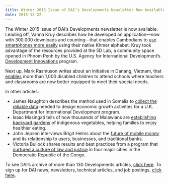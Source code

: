 ```yaml
---
title: Winter 2015 Issue of DAI’s Developments Newsletter Now Available
date: 2015-12-22
---
```


The Winter 2015 issue of DAI’s Developments newsletter is now available.
Leading off, Vanna Kruy describes how he developed an application—now with 300,000 downloads and counting—that enables Cambodians to [use smartphones more easily](http://dai-global-developments.com/articles/300-000-downloads-and-counting-how-i-created-a-top-khmer-smartphone-app/) using their native Khmer alphabet. Kruy took advantage of the resources provided at the 5D Lab, a community space opened in Phnom Penh by the U.S. Agency for International Development’s [Development Innovations](http://dai.com/our-work/projects/cambodia—development-innovations) program.

Next up, Mark Rasmuson writes about an initiative in Danang, Vietnam, that [enables](http://dai-global-developments.com/articles/in-vietnam-opening-doors-of-opportunity-for-children-with-disabilities/) more than 1,000 disabled children to attend schools where teachers and classrooms are now better equipped to meet their special needs.

In other articles:

* James Naughton describes the method used in Somalia to [collect the reliable data](http://dai-global-developments.com/articles/discreetly-discovering-pathways-to-economic-growth-in-somalia/) needed to design economic growth activities for a U.K. Department for International Development program.
* Isaac Masingati tells of how thousands of Malawians are [establishing backyard gardens](http://dai-global-developments.com/articles/indigenous-gardens-improving-nutrition-while-easing-the-load/) of indigenous vegetables, helping families to enjoy healthier eating.
* John Jepsen interviews Brigit Helms about the [future of mobile money](http://dai-global-developments.com/articles/the-future-of-mobile-money-big-banks-b2b-and-the-users-perspective/) and its relationship to users, businesses, and traditional banks.
* Victoria Bullock shares results and best practices from a program that [nurtured a culture of law and justice](http://dai-global-developments.com/articles/nurturing-a-culture-of-law-and-justice-in-the-drc/) in four major cities in the Democratic Republic of the Congo.

To see DAI’s archive of more than 130 Developments articles, [click here](http://dai-global-developments.com/developments/full-archive/). To sign up for DAI news, newsletters, technical articles, and job postings, [click here](http://dai.com/sign-up).
